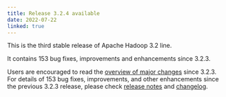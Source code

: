 ```yaml
---
title: Release 3.2.4 available
date: 2022-07-22
linked: true
---
```

<!---
  Licensed under the Apache License, Version 2.0 (the "License");
  you may not use this file except in compliance with the License.
  You may obtain a copy of the License at

   http://www.apache.org/licenses/LICENSE-2.0

  Unless required by applicable law or agreed to in writing, software
  distributed under the License is distributed on an "AS IS" BASIS,
  WITHOUT WARRANTIES OR CONDITIONS OF ANY KIND, either express or implied.
  See the License for the specific language governing permissions and
  limitations under the License. See accompanying LICENSE file.
-->

This is the third stable release of Apache Hadoop 3.2 line.

It contains 153 bug fixes, improvements and enhancements since 3.2.3.

Users are encouraged to read the [overview of major changes][1] since 3.2.3.
For details of 153 bug fixes, improvements, and other enhancements since the previous 3.2.3 release, 
please check [release notes][2] and [changelog][3].

[1]: /docs/r3.2.4/index.html
[2]: http://hadoop.apache.org/docs/r3.2.4/hadoop-project-dist/hadoop-common/release/3.2.4/RELEASENOTES.3.2.4.html
[3]: http://hadoop.apache.org/docs/r3.2.4/hadoop-project-dist/hadoop-common/release/3.2.4/CHANGELOG.3.2.4.html

